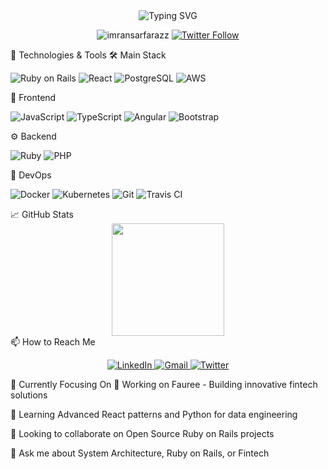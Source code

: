 <div align="center">
  <img src="https://readme-typing-svg.demolab.com?font=Fira+Code&weight=600&size=28&duration=3000&pause=1000&color=4F8CC9&center=true&vCenter=true&width=600&lines=Hi+%F0%9F%91%8B%2C+I'm+Imran+Sarfaraz;+%7CArchitect+%7C+Fintech+%7C+Senior+Full+Stack+Developer" alt="Typing SVG" />
  
  <p align="center">
    <img src="https://komarev.com/ghpvc/?username=imransarfarazz&label=Profile%20views&color=0e75b6&style=flat" alt="imransarfarazz" /> 
    <a href="https://twitter.com/imransarfarazz" target="_blank">
      <img alt="Twitter Follow" src="https://img.shields.io/twitter/follow/imransarfaraz?style=social">
    </a>
  </p>
</div>

🔧 Technologies & Tools
🛠️ Main Stack
<p> 
  <img src="https://img.shields.io/badge/Ruby_on_Rails-CC0000?style=for-the-badge&logo=ruby-on-rails&logoColor=white" alt="Ruby on Rails"> 
  <img src="https://img.shields.io/badge/React-20232A?style=for-the-badge&logo=react&logoColor=61DAFB" alt="React"> 
  <img src="https://img.shields.io/badge/PostgreSQL-316192?style=for-the-badge&logo=postgresql&logoColor=white" alt="PostgreSQL"> 
  <img src="https://img.shields.io/badge/AWS-%23FF9900.svg?style=for-the-badge&logo=amazon-aws&logoColor=white" alt="AWS">
</p>
🎨 Frontend
<p> 
  <img src="https://img.shields.io/badge/JavaScript-323330?style=for-the-badge&logo=javascript&logoColor=F7DF1E" alt="JavaScript"> 
  <img src="https://img.shields.io/badge/TypeScript-007ACC?style=for-the-badge&logo=typescript&logoColor=white" alt="TypeScript"> 
  <img src="https://img.shields.io/badge/Angular-DD0031?style=for-the-badge&logo=angular&logoColor=white" alt="Angular">
  <img src="https://img.shields.io/badge/Bootstrap-563D7C?style=for-the-badge&logo=bootstrap&logoColor=white" alt="Bootstrap">
</p>
⚙️ Backend
<p> 
  <img src="https://img.shields.io/badge/Ruby-CC342D?style=for-the-badge&logo=ruby&logoColor=white" alt="Ruby"> 
  <img src="https://img.shields.io/badge/PHP-777BB4?style=for-the-badge&logo=php&logoColor=white" alt="PHP"> 
</p>
🚀 DevOps
<p> 
  <img src="https://img.shields.io/badge/Docker-2CA5E0?style=for-the-badge&logo=docker&logoColor=white" alt="Docker"> 
  <img src="https://img.shields.io/badge/Kubernetes-326CE5?style=for-the-badge&logo=kubernetes&logoColor=white" alt="Kubernetes">
  <img src="https://img.shields.io/badge/Git-F05032?style=for-the-badge&logo=git&logoColor=white" alt="Git">
  <img src="https://img.shields.io/badge/TravisCI-3EAAAF?style=for-the-badge&logo=travisci&logoColor=white" alt="Travis CI"> 
</p>
📈 GitHub Stats
<div align="center">  
  <img height="180em" src="https://github-readme-streak-stats.herokuapp.com/?user=imransarfarazz&theme=radical&hide_border=true" /> </div>
📫 How to Reach Me
<p align="center"> 
  <a href="https://www.linkedin.com/in/imransarfaraz/" target="_blank"> 
  <img src="https://img.shields.io/badge/LinkedIn-0077B5?style=for-the-badge&logo=linkedin&logoColor=white" alt="LinkedIn"> 
  </a>
  <a href="mailto:mk.imran842@gmail.com">
    <img src="https://img.shields.io/badge/Gmail-D14836?style=for-the-badge&logo=gmail&logoColor=white" alt="Gmail">
  </a>
  <a href="https://twitter.com/imransarfaraz" target="_blank"> 
    <img src="https://img.shields.io/badge/Twitter-1DA1F2?style=for-the-badge&logo=twitter&logoColor=white" alt="Twitter"> 
  </a>
</p>
🎯 Currently Focusing On
🔭 Working on Fauree - Building innovative fintech solutions

🌱 Learning Advanced React patterns and Python for data engineering

👯 Looking to collaborate on Open Source Ruby on Rails projects

💬 Ask me about System Architecture, Ruby on Rails, or Fintech

